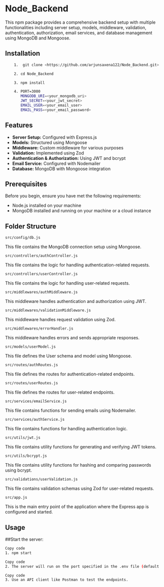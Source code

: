 # Node_Backend

This npm package provides a comprehensive backend setup with multiple functionalities including server setup, models, middleware, validation, authentication, authorization, email services, and database management using MongoDB and Mongoose.

## Installation

```bash
    1.  git clone <https://github.com/arjunsaxena122/Node_Backend.git>
```
```bash
    2. cd Node_Backend
```
```bash
    3. npm install 
```
```bash
    4. PORT=3000
       MONGODB_URI=<your_mongodb_uri>
       JWT_SECRET=<your_jwt_secret>
       EMAIL_USER=<your_email_user>
       EMAIL_PASS=<your_email_password>
```


## Features

- **Server Setup:** Configured with Express.js
- **Models:** Structured using Mongoose
- **Middleware:** Custom middleware for various purposes
- **Validation:** Implemented using Zod
- **Authentication & Authorization:** Using JWT and bcrypt
- **Email Service:** Configured with Nodemailer
- **Database:** MongoDB with Mongoose integration

## Prerequisites

Before you begin, ensure you have met the following requirements:

- Node.js installed on your machine
- MongoDB installed and running on your machine or a cloud instance

## Folder Structure

`src/config/db.js`

This file contains the MongoDB connection setup using Mongoose.

`src/controllers/authController.js`

This file contains the logic for handling authentication-related requests.

`src/controllers/userController.js`

This file contains the logic for handling user-related requests.

`src/middlewares/authMiddleware.js`

This middleware handles authentication and authorization using JWT.

`src/middlewares/validationMiddleware.js`

This middleware handles request validation using Zod.

`src/middlewares/errorHandler.js`

This middleware handles errors and sends appropriate responses.

`src/models/userModel.js`

This file defines the User schema and model using Mongoose.

`src/routes/authRoutes.js`

This file defines the routes for authentication-related endpoints.

`src/routes/userRoutes.js`

This file defines the routes for user-related endpoints.

`src/services/emailService.js`

This file contains functions for sending emails using Nodemailer.

`src/services/authService.js`

This file contains functions for handling authentication logic.

`src/utils/jwt.js`

This file contains utility functions for generating and verifying JWT tokens.

`src/utils/bcrypt.js`

This file contains utility functions for hashing and comparing passwords using bcrypt.

`src/validations/userValidation.js`

This file contains validation schemas using Zod for user-related requests.

`src/app.js`

This is the main entry point of the application where the Express app is configured and started.


## Usage

##Start the server:

```bash
Copy code
1. npm start
```
```bash
Copy code
2. The server will run on the port specified in the .env file (default is 3000).
```
```bash
Copy code
3. Use an API client like Postman to test the endpoints.
```